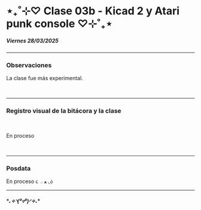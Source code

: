 # ⋆₊˚⊹♡ Clase 03b - Kicad 2 y Atari punk console ♡⊹˚₊⋆

##### _Viernes 28/03/2025_

***

### Observaciones

<!---Recordar para programar "md" (markdown): 
- https://github.com/adam-p/markdown-here/wiki/Markdown-Cheatsheet 
- https://www.markdownguide.org/basic-syntax/
- El Domingo 30 de marzo cumplí 25... no se porqué me gustaría sentirme orgullosa de ello, que se me reconociera --->

La clase fue más experimental.

<br>

***

### Registro visual de la bitácora y la clase

<br>

En proceso

<br>

***

### Posdata

En proceso ૮◞ ﻌ ◟ა

***

##### _°˖✧◝(⁰▿⁰)◜✧˖°_



 
